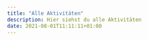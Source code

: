 ```yaml
---
title: "Alle Aktivitäten"
description: Hier siehst du alle Aktivitäten
date: 2021-08-01T11:11:11+01:00
---
```

